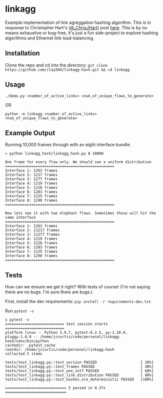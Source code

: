 # linkagg

Example implementation of link agreggation hashing algorithm. This is in response
to Christopher Hart's ([@_ChrisJHart](https://twitter.com/_ChrisJHart)) post [here](https://twitter.com/_ChrisJHart/status/1452343071484653578). This is by no means exhaustive or bug-free, it's just a fun
side-project to explore hashing algorithms and Ethernet link load-balancing.

## Installation

Clone the repo and cd into the directory: `git clone https://github.com/clay584/linkagg-hash.git && cd linkagg`

## Usage

`./demo.py <number_of_active_links> <num_of_unique_flows_to_generate>`

OR

`python -m linkagg <number_of_active_links> <num_of_unique_flows_to_generate>`

## Example Output

Running 10,000 frames through with an eight interface bundle.

```shell
> python linkagg_hash/linkagg_hash.py 8 10000

One frame for every flow only. We should see a uniform distribution
==================================================
Interface 1: 1263 frames
Interface 2: 1217 frames
Interface 3: 1277 frames
Interface 4: 1219 frames
Interface 5: 1216 frames
Interface 6: 1283 frames
Interface 7: 1235 frames
Interface 8: 1290 frames
==================================================

Now lets see it with two elephant flows. Sometimes those will hit the same interface
==================================================
Interface 1: 1263 frames
Interface 2: 11217 frames
Interface 3: 11277 frames
Interface 4: 1219 frames
Interface 5: 1216 frames
Interface 6: 1283 frames
Interface 7: 1235 frames
Interface 8: 1290 frames
==================================================
```

## Tests

How can we ensure we get it right? With tests of course! (I'm not saying there are
no bugs. I'm sure there are bugs.)

First, install the dev requirements: `pip install -r requirements-dev.txt`

Run `pytest -v`

```shell
❯ pytest -v
=========================== test session starts ===========================
platform linux -- Python 3.9.7, pytest-6.2.5, py-1.10.0,
pluggy-1.0.0 -- /home/jccurtis/code/personal/linkagg-hash/venv/bin/python
cachedir: .pytest_cache
rootdir: /home/jccurtis/code/personal/linkagg-hash
collected 5 items

tests/test_linkagg.py::test_version PASSED                    [ 20%]
tests/test_linkagg.py::test_frames PASSED                     [ 40%]
tests/test_linkagg.py::test_one_intf PASSED                   [ 60%]
tests/test_linkagg.py::test_link_distribution PASSED          [ 80%]
tests/test_linkagg.py::test_hashes_are_deterministic PASSED   [100%]

============================ 5 passed in 0.37s ============================
```

